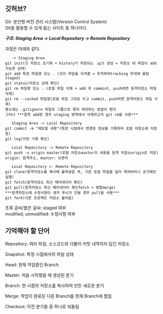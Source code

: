 ## 깃허브?   
Git: 분산형 버전 관리 시스템(Version Control System)  
Git을 활용할 수 있게 돕는 사이트 중 하나이다.
<br/>

***구조: Staging Area -> Local Repository -> Remote Repository***  

과정은 아래와 같다.  
```
   -> Staging Area    
git init(깃 저장소 초기화 + history가 저장되는 .git 생성 = 저장소 내 파일이 add 가능한 상태)  
git add 특정 파일명 또는 . (깃이 파일을 지켜봄 = 추적하여tracking 무대에 올림staged)   
git status(저장소 상태 확인)   
git rm 파일명 또는 . (로컬 파일 삭제 + add 후 commint, push하면 원격저장소 파일 삭제)  
git rm --cached 파일명(로컬 파일 그대로 두고 commit, push하면 원격저장소 파일 삭제)  
평소에는 .gitignore 파일로 그룹으로 묶어 제외하는 방법이 편리  
그러나 ***잘못 add한 경우 staging 영역에서 삭제하고자 git rm을 사용***  

   Staging Area -> Local Repository    
git commit -m "메모할 내용"(특정 시점에서 변경된 정보를 기록하여 로컬 저장소에 저장함)
git log(커밋 기록 확인)  

   Local Repository -> Remote Repository       
git push -u origin master(로컬 저장소master의 내용을 원격 저장소origin로 저장)  
origin: 원격주소, master: 브랜치  
                        
   Local Repository <- Remote Repository        
git clone(원격저장소를 복사해 붙여넣음 즉, 기존 로컬 파일을 덮어 죽여버리니 초기에만 실행)  
git fetch(원격저장소 최신 메타데이터 확인)  
git pull(원격저장소 최신 메타데이터 확인fetch + 병합merge)  
***원격저장소에 수정사항이 생겨 푸시가 안될 경우 pull을 사용***
git fork(다른 프로젝트 저장소 불러옴)  
```

초록 글씨/붉은 글씨: staged 여부  
modified, unmodified: 수정사항 여부    

## 기억해야 할 단어  

Repository: 여러 파일, 소스코드와 더불어 커밋 내역까지 담긴 저장소  

Snapshot: 특정 시점에서의 파일 상태     

Head: 현재 작업중인 Branch  

Master: 처음 시작했을 때 생성된 분기  

Branch: 현 시점의 저장소를 복사하여 만든 새로운 분기  

Merge: 작업이 완료된 다른 Branch를 현재 Branch에 합침  

Checkout: 이전 분기들 중 하나로 되돌림  
